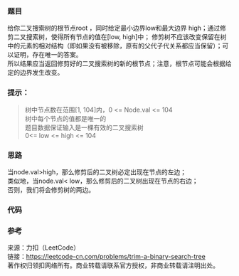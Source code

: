 ### 题目
给你二叉搜索树的根节点root ，同时给定最小边界low和最大边界 high；通过修剪二叉搜索树，使得所有节点的值在[low, high]中；
修剪树不应该改变保留在树中的元素的相对结构（即如果没有被移除，原有的父代子代关系都应当保留）；可以证明，存在唯一的答案。  
所以结果应当返回修剪好的二叉搜索树的新的根节点；注意，根节点可能会根据给定的边界发生改变。

### 提示：
>树中节点数在范围[1, 104]内，0 <= Node.val <= 104  
>树中每个节点的值都是唯一的  
>题目数据保证输入是一棵有效的二叉搜索树  
>0<= low <= high <= 104  


### 思路
当node.val>high，那么修剪后的二叉树必定出现在节点的左边；    
类似地，当node.val< low，那么修剪后的二叉树出现在节点的右边；    
否则，我们将会修剪树的两边。

### 代码

### 参考
来源：力扣（LeetCode）  
链接：https://leetcode-cn.com/problems/trim-a-binary-search-tree  
著作权归领扣网络所有。商业转载请联系官方授权，非商业转载请注明出处。
